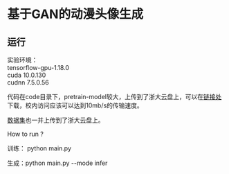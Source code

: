 # 基于GAN的动漫头像生成



## 运行

实验环境：<br>		tensorflow-gpu-1.18.0<br>		cuda 10.0.130<br>		cudnn  7.5.0.56



代码在code目录下，pretrain-model较大，上传到了浙大云盘上，可以在[链接处](https://pan.zju.edu.cn/share/a2e12eaf246b43106a94324d6d)下载，校内访问应该可以达到10mb/s的传输速度。

[数据集](https://pan.zju.edu.cn/share/fb26846803a2db2e89c503c48b)也一并上传到了浙大云盘上。

How to run ? 

训练： python main.py

生成：python main.py --mode infer

